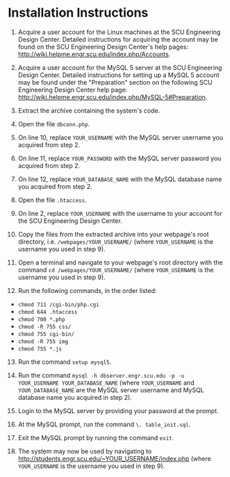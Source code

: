 # Installation Instructions  
1. Acquire a user account for the Linux machines at the SCU Engineering Design Center. Detailed instructions for acquiring the account may be found on the SCU Engineering Design Center's help pages: <http://wiki.helpme.engr.scu.edu/index.php/Accounts>.

2. Acquire a user account for the MySQL 5 server at the SCU Engineering Design Center. Detailed instructions for setting up a MySQL 5 account may be found under the "Preparation" section on the following SCU Engineering Design Center help page: <http://wiki.helpme.engr.scu.edu/index.php/MySQL-5#Preparation>.

3. Extract the archive containing the system's code. 

4. Open the file `dbconn.php`.

5. On line 10, replace `YOUR_USERNAME` with the MySQL server username you acquired from step 2.

6. On line 11, replace `YOUR_PASSWORD` with the MySQL server password you acquired from step 2.

7. On line 12, replace `YOUR_DATABASE_NAME` with the MySQL database name you acquired from step 2.

8. Open the file `.htaccess`.

9. On line 2, replace `YOUR_USERNAME` with the username to your account for the SCU Engineering Design Center. 

10. Copy the files from the extracted archive into your webpage's root directory, i.e. `/webpages/YOUR_USERNAME/` (where `YOUR_USERNAME` is the username you used in step 9).

11. Open a terminal and navigate to your webpage's root directory with the command `cd /webpages/YOUR_USERNAME/` (where `YOUR_USERNAME` is the username you used in step 9).

12. Run the following commands, in the order listed: 
- `chmod 711 /cgi-bin/php.cgi`
- `chmod 644 .htaccess`
- `chmod 700 *.php`
- `chmod -R 755 css/`
- `chmod 755 cgi-bin/`
- `chmod -R 755 img`
- `chmod 755 *.js`

13. Run the command `setup mysql5`.

14. Run the command `mysql -h dbserver.engr.scu.edu -p -u YOUR_USERNAME YOUR_DATABASE_NAME` (where `YOUR_USERNAME` and `YOUR_DATABASE_NAME` are the MySQL server username and MySQL database name you acquired in step 2).

15. Login to the MySQL server by providing your password at the prompt. 

16. At the MySQL prompt, run the command `\. table_init.sql`. 

17. Exit the MySQL prompt by running the command `exit`. 

18. The system may now be used by navigating to <http://students.engr.scu.edu/~YOUR_USERNAME/index.php> (where `YOUR_USERNAME` is the username you used in step 9).